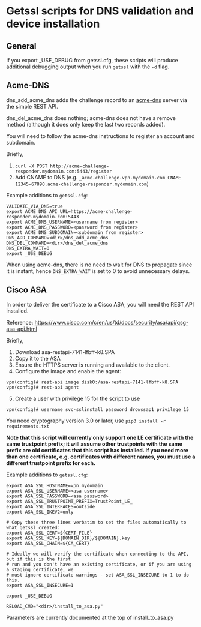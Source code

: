 # Getssl scripts for DNS validation and device installation

## General

If you export _USE_DEBUG from getssl.cfg, these scripts will produce additional debugging output
when you run `getssl` with the `-d` flag.

## Acme-DNS

dns_add_acme_dns adds the challenge record to an [acme-dns](https://github.com/joohoi/acme-dns) server
via the simple REST API.

dns_del_acme_dns does nothing; acme-dns does not have a remove method (although it does only keep
the last two records added).

You will need to follow the acme-dns instructions to register an account and subdomain.

Briefly,
1. `curl -X POST http://acme-challenge-responder.mydomain.com:5443/register`
2. Add CNAME to DNS (e.g. `_acme-challenge.vpn.mydomain.com CNAME 12345-67890.acme-challenge-responder.mydomain.com`)

Example additions to `getssl.cfg`:

```
VALIDATE_VIA_DNS=true
export ACME_DNS_API_URL=https://acme-challenge-responder.mydomain.com:5443
export ACME_DNS_USERNAME=<username from register>
export ACME_DNS_PASSWORD=<password from register>
export ACME_DNS_SUBDOMAIN=<subdomain from register>
DNS_ADD_COMMAND=<dir>/dns_add_acme_dns
DNS_DEL_COMMAND=<dir>/dns_del_acme_dns
DNS_EXTRA_WAIT=0
export _USE_DEBUG
```

When using acme-dns, there is no need to wait for DNS to propagate since it is instant, hence `DNS_EXTRA_WAIT` is
set to 0 to avoid unnecessary delays.


## Cisco ASA

In order to deliver the certificate to a Cisco ASA, you will need the REST API installed.

Reference: https://www.cisco.com/c/en/us/td/docs/security/asa/api/qsg-asa-api.html

Briefly,
1. Download asa-restapi-7141-lfbff-k8.SPA
2. Copy it to the ASA
3. Ensure the HTTPS server is running and available to the client.
4. Configure the image and enable the agent:

```
vpn(config)# rest-api image disk0:/asa-restapi-7141-lfbff-k8.SPA
vpn(config)# rest-api agent
```

5. Create a user with privilege 15 for the script to use
```
vpn(config)# username svc-sslinstall password drowssap1 privilege 15
```

You need cryptography version 3.0 or later, use `pip3 install -r requirements.txt`

**Note that this script will currently only support one LE certificate with the same
trustpoint prefix; it will assume other trustpoints with the same prefix are old
certificates that this script has installed. If you need more than one certificate,
e.g. certificates with different names, you must use a different trustpoint prefix
for each.**

Example additions to `getssl.cfg`:

```
export ASA_SSL_HOSTNAME=vpn.mydomain
export ASA_SSL_USERNAME=<asa username>
export ASA_SSL_PASSWORD=<asa password>
export ASA_SSL_TRUSTPOINT_PREFIX=TrustPoint_LE_
export ASA_SSL_INTERFACES=outside
export ASA_SSL_IKEV2=only

# Copy these three lines verbatim to set the files automatically to what getssl created:
export ASA_SSL_CERT=${CERT_FILE}
export ASA_SSL_KEY=${DOMAIN_DIR}/${DOMAIN}.key
export ASA_SSL_CHAIN=${CA_CERT}

# Ideally we will verify the certificate when connecting to the API, but if this is the first
# run and you don't have an existing certificate, or if you are using a staging certificate, we
# must ignore certificate warnings - set ASA_SSL_INSECURE to 1 to do this.
export ASA_SSL_INSECURE=1

export _USE_DEBUG

RELOAD_CMD="<dir>/install_to_asa.py"

```

Parameters are currently documented at the top of install_to_asa.py
